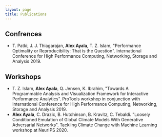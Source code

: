 ```yaml
---
layout: page
title: Publications
---
```



## Confrences

- T. Patki, J. J. Thiagarajan, **Alex Ayala**, T. Z. Islam, "Performance Optimality or Reproducibility: That is the Question". International Conference for High Performance Computing, Networking, Storage and Analysis 2019.

## Workshops

- T. Z. Islam, **Alex Ayala**, Q. Jensen, K. Ibrahim, "Towards A Programmable Analysis and Visualization Framework for Interactive Performance Analytics". ProTools workshop in conjunction with International Conference for High Performance Computing, Networking, Storage and Analysis 2019.
- **Alex Ayala**, C. Drazic, B. Hutchinson, B. Kravitz, C. Tebaldi. "Loosely Conditioned Emulation of Global Climate Models With Generative Adversarial Networks". Tackling Climate Change with Machine Learning workshop at NeurIPS 2020.
